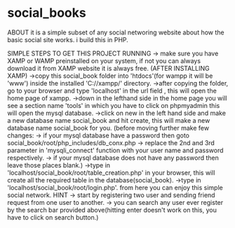 # social_books
ABOUT
it is a simple subset of any social networing website about how the basic social site works.
i build this in PHP.

SIMPLE STEPS TO GET THIS PROJECT RUNNING
-> make sure you have XAMP or WAMP preinstalled on your system, if not you can always download it from XAMP website it is always free.
(AFTER INSTALLING XAMP)
->copy this social_book folder into 'htdocs'(for wampp it will be 'www') inside the installed 'C://xampp/' directory.
->after copying the folder, go to your browser and type 'localhost' in the url field , this will open the home page of xampp.
->down in the lefthand side in the home page you will see a section name 'tools' in which you have to click on phpmyadmin this will open the mysql database.
->click on new in the left hand side and make a new database name social_book and hit create, this will make a new database name social_book for you.
(before moving further make few changes: 
    -> if your mysql database have a password then goto social_book/root/php_includes/db_conx.php 
    -> replace the 2nd and 3rd parameter in 'mysqli_connect' function with your user name and password respectively.
    -> if your mysql database does not have any password then leave those places blank.)
->type in 'localhost/social_book/root/table_creation.php' in your browser, this will create all the required table in the database(social_book).
->type in 'localhost/social_book/root/login.php'. from here you can enjoy this simple social network.
HINT
-> start by registering two user and sending friend request from one user to another.
-> you can search any user ever register by the search bar provided above(hitting enter doesn't work on this, you have to click on search button.)
